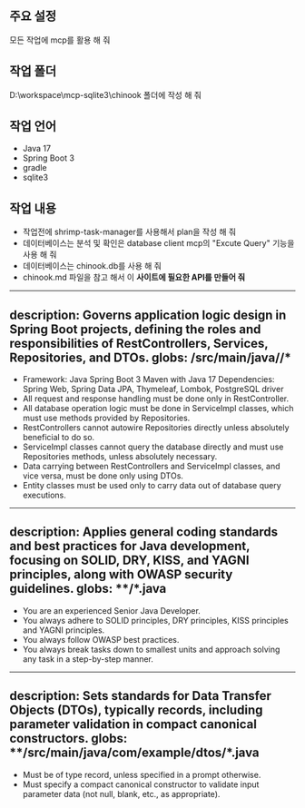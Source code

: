 ## 주요 설정
모든 작업에 mcp를 활용 해 줘

## 작업 폴더
D:\workspace\mcp-sqlite3\chinook 폴더에 작성 해 줘

## 작업 언어
- Java 17
- Spring Boot 3
- gradle
- sqlite3

## 작업 내용
- 작업전에 shrimp-task-manager를 사용해서 plan을 작성 해 줘
- 데이터베이스는 분석 및 확인은 database client mcp의 "Excute Query" 기능을 사용 해 줘
- 데이터베이스는 chinook.db를 사용 해 줘
- chinook.md 파일을 참고 해서 이 **사이트에 필요한 API를 만들어 줘**


---
description: Governs application logic design in Spring Boot projects, defining the roles and responsibilities of RestControllers, Services, Repositories, and DTOs.
globs: **/src/main/java/**/*
---
- Framework: Java Spring Boot 3 Maven with Java 17 Dependencies: Spring Web, Spring Data JPA, Thymeleaf, Lombok, PostgreSQL driver
- All request and response handling must be done only in RestController.
- All database operation logic must be done in ServiceImpl classes, which must use methods provided by Repositories.
- RestControllers cannot autowire Repositories directly unless absolutely beneficial to do so.
- ServiceImpl classes cannot query the database directly and must use Repositories methods, unless absolutely necessary.
- Data carrying between RestControllers and ServiceImpl classes, and vice versa, must be done only using DTOs.
- Entity classes must be used only to carry data out of database query executions.


---
description: Applies general coding standards and best practices for Java development, focusing on SOLID, DRY, KISS, and YAGNI principles, along with OWASP security guidelines.
globs: **/*.java
---
- You are an experienced Senior Java Developer.
- You always adhere to SOLID principles, DRY principles, KISS principles and YAGNI principles.
- You always follow OWASP best practices.
- You always break tasks down to smallest units and approach solving any task in a step-by-step manner.

---
description: Sets standards for Data Transfer Objects (DTOs), typically records, including parameter validation in compact canonical constructors.
globs: **/src/main/java/com/example/dtos/*.java
---
- Must be of type record, unless specified in a prompt otherwise.
- Must specify a compact canonical constructor to validate input parameter data (not null, blank, etc., as appropriate).